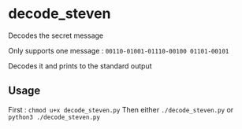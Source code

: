 # decode_steven
Decodes the secret message

Only supports one message : `00110-01001-01110-00100 01101-00101`

Decodes it and prints to the standard output

## Usage

First : `chmod u+x decode_steven.py`
Then either `./decode_steven.py` or `python3 ./decode_steven.py`
